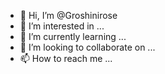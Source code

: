 - 👋 Hi, I’m @Groshinirose
- 👀 I’m interested in ...
- 🌱 I’m currently learning ...
- 💞️ I’m looking to collaborate on ...
- 📫 How to reach me ...

<!---
Groshinirose/Groshinirose is a ✨ special ✨ repository because its `README.md` (this file) appears on your GitHub profile.
You can click the Preview link to take a look at your changes.
--->
